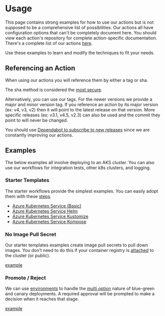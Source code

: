 # Usage

This page contains strong examples for how to use our actions but is not supposed to be a comprehensive list of possibilities. Our actions all have configuration options that can't be completely document here. You should view each action's repository for complete action-specific documentation. There's a complete list of our actions [here](../README.md#actions).

Use these examples to learn and modify the techniques to fit your needs.

## Referencing an Action

When using our actions you will reference them by either a tag or sha.

The sha method is considered the [most secure](https://docs.github.com/en/actions/security-guides/security-hardening-for-github-actions#using-third-party-actions).

Alternatively, you can use our tags. For the newer versions we provide a major and minor version tag. If you reference an action by its major version (ex: v4, v3, v2) then it will point to the latest release on that version. More specific releases (ex: v3.1, v4.5, v2.3) can also be used and the commit they point to will never be changed.

You should use [Dependabot to subscribe to new releases](https://docs.github.com/en/code-security/dependabot/working-with-dependabot/keeping-your-actions-up-to-date-with-dependabot) since we are constantly improving our actions.

## Examples

The below examples all involve deploying to an AKS cluster. You can also use our workflows for integration tests, other k8s clusters, and logging.

### Starter Templates

The starter workflows provide the simplest examples. You can easily adopt them with these [steps](https://docs.github.com/en/actions/using-workflows/using-starter-workflows#using-starter-workflows).

- [Azure Kubernetes Service (Basic)](https://github.com/actions/starter-workflows/blob/main/deployments/azure-kubernetes-service.yml)
- [Azure Kubernetes Service Helm](https://github.com/actions/starter-workflows/blob/main/deployments/azure-kubernetes-service-helm.yml)
- [Azure Kubernetes Service Kustomize](https://github.com/actions/starter-workflows/blob/main/deployments/azure-kubernetes-service-kustomize.yml)
- [Azure Kubernetes Service Kompose](https://github.com/actions/starter-workflows/blob/main/deployments/azure-kubernetes-service-kompose.yml)

### No Image Pull Secret

Our starter templates examples create image pull secrets to pull down images. You don't need to do this if your container registry is [attached](https://docs.microsoft.com/en-us/azure/aks/cluster-container-registry-integration) to the cluster (or public).

[example](../examples/noimagepull.yaml)

### Promote / Reject

We can use [environments](https://docs.github.com/en/actions/deployment/targeting-different-environments/using-environments-for-deployment) to handle the [multi option](https://docs.github.com/en/actions/managing-workflow-runs/reviewing-deployments) nature of blue-green and canary deployments. A required approval will be prompted to make a decision when it reaches that stage.

[example](../examples/promotereject.yaml)
